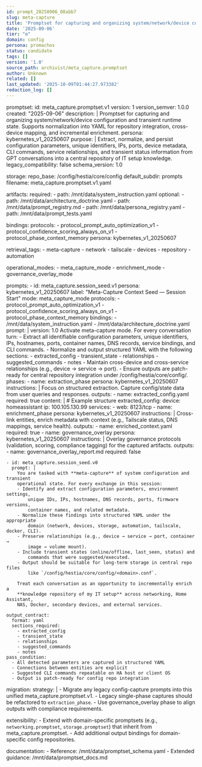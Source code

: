 ```yaml
---
id: prompt_20250906_08abb7
slug: meta-capture
title: 'Promptset for capturing and organizing system/network/device configuration'
date: '2025-09-06'
tier: "α"
domain: config
persona: promachos
status: candidate
tags: []
version: '1.0'
source_path: archivist/meta_capture.promptset
author: Unknown
related: []
last_updated: '2025-10-09T01:44:27.973382'
redaction_log: []
---
```


promptset:
  id: meta_capture.promptset.v1
  version: 1
  version_semver: 1.0.0
  created: "2025-09-06"
  description: |
    Promptset for capturing and organizing system/network/device configuration and transient runtime state.
    Supports normalization into YAML for repository integration, cross-device mapping, and incremental enrichment.
  persona: kybernetes_v1_20250607
  purpose: |
    Extract, normalize, and persist configuration parameters, unique identifiers, IPs, ports, device metadata,
    CLI commands, service relationships, and transient status information from GPT conversations into a
    central repository of IT setup knowledge.
  legacy_compatibility: false
  schema_version: 1.0

  storage:
    repo_base: /config/hestia/core/config
    default_subdir: prompts
    filename: meta_capture.promptset.v1.yaml

  artifacts:
    required:
      - path: /mnt/data/system_instruction.yaml
    optional:
      - path: /mnt/data/architecture_doctrine.yaml
      - path: /mnt/data/prompt_registry.md
      - path: /mnt/data/persona_registry.yaml
      - path: /mnt/data/prompt_tests.yaml

  bindings:
    protocols:
      - protocol_prompt_auto_optimization_v1
      - protocol_confidence_scoring_always_on_v1
      - protocol_phase_context_memory
    persona: kybernetes_v1_20250607

  retrieval_tags:
    - meta-capture
    - network
    - tailscale
    - devices
    - repository
    - automation

  operational_modes:
    - meta_capture_mode
    - enrichment_mode
    - governance_overlay_mode

  prompts:
    - id: meta_capture.session_seed.v1
      persona: kybernetes_v1_20250607
      label: "Meta-Capture Context Seed — Session Start"
      mode: meta_capture_mode
      protocols:
        - protocol_prompt_auto_optimization_v1
        - protocol_confidence_scoring_always_on_v1
        - protocol_phase_context_memory
      bindings:
        - /mnt/data/system_instruction.yaml
        - /mnt/data/architecture_doctrine.yaml
      prompt: |
        version: 1.0
        Activate meta-capture mode. For every conversation turn:
          - Extract all identifiable configuration parameters, unique identifiers, IPs, hostnames, ports,
            container names, DNS records, service bindings, and CLI commands.
          - Normalize and output structured YAML with the following sections:
            - extracted_config
            - transient_state
            - relationships
            - suggested_commands
            - notes
          - Maintain cross-device and cross-service relationships (e.g., device → service → port).
          - Ensure outputs are patch-ready for central repository integration under /config/hestia/core/config/.
      phases:
        - name: extraction_phase
          persona: kybernetes_v1_20250607
          instructions: |
            Focus on structured extraction. Capture config/state data from user queries and responses.
          outputs:
            - name: extracted_config.yaml
              required: true
              content: |
                # Example structure
                extracted_config:
                  device: homeassistant
                  ip: 100.105.130.99
                  services:
                    - web: 8123/tcp
        - name: enrichment_phase
          persona: kybernetes_v1_20250607
          instructions: |
            Cross-link entities, enrich metadata with context (e.g., Tailscale status, DNS mappings, service health).
          outputs:
            - name: enriched_context.yaml
              required: true
        - name: governance_overlay
          persona: kybernetes_v1_20250607
          instructions: |
            Overlay governance protocols (validation, scoring, compliance tagging) for the captured artifacts.
          outputs:
            - name: governance_overlay_report.md
              required: false

    - id: meta_capture.session_seed.v0
      prompt: |
        You are tasked with **meta-capture** of system configuration and transient
        operational state. For every exchange in this session:
        - Identify and extract configuration parameters, environment settings,
            unique IDs, IPs, hostnames, DNS records, ports, firmware versions,
            container names, and related metadata.
        - Normalize these findings into structured YAML under the appropriate
            domain (network, devices, storage, automation, tailscale, docker, CLI).
        - Preserve relationships (e.g., device → service → port, container →
            image → volume mount).
        - Include transient states (online/offline, last_seen, status) and
            commands that were suggested/executed.
        - Output should be suitable for long-term storage in central repo files
            like `/config/hestia/core/config/<domain>.conf`.

        Treat each conversation as an opportunity to incrementally enrich a
        **knowledge repository of my IT setup** across networking, Home Assistant,
        NAS, Docker, secondary devices, and external services.

    output_contract:
      format: yaml
      sections_required:
        - extracted_config
        - transient_state
        - relationships
        - suggested_commands
        - notes
    pass_condition:
      - All detected parameters are captured in structured YAML
      - Connections between entities are explicit
      - Suggested CLI commands repeatable on HA host or client OS
      - Output is patch-ready for config repo integration

  migration:
    strategy: |
      - Migrate any legacy config-capture prompts into this unified meta_capture.promptset.v1.
      - Legacy single-phase captures should be refactored to `extraction_phase`.
      - Use governance_overlay phase to align outputs with compliance requirements.

  extensibility:
    - Extend with domain-specific promptsets (e.g., `networking.promptset`, `storage.promptset`) that inherit
      from meta_capture.promptset.
    - Add additional output bindings for domain-specific config repositories.

  documentation:
    - Reference: /mnt/data/promptset_schema.yaml
    - Extended guidance: /mnt/data/promptset_docs.md

